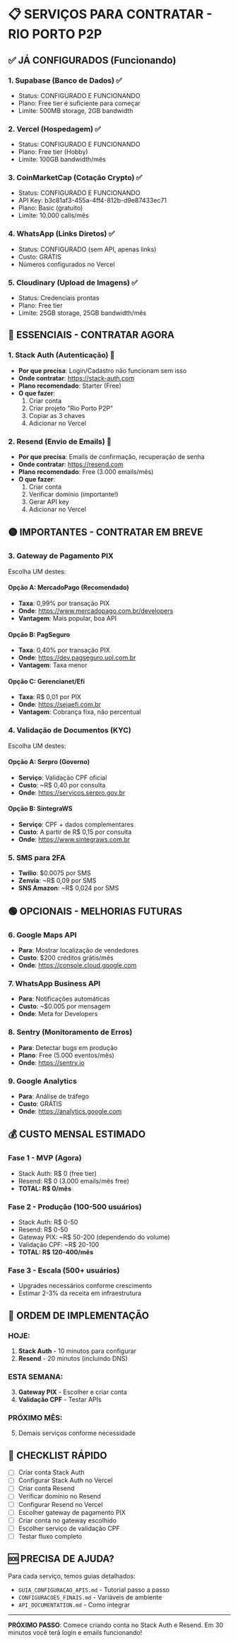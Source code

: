 # 📋 SERVIÇOS PARA CONTRATAR - RIO PORTO P2P

## ✅ JÁ CONFIGURADOS (Funcionando)

### 1. **Supabase** (Banco de Dados) ✅
- Status: CONFIGURADO E FUNCIONANDO
- Plano: Free tier é suficiente para começar
- Limite: 500MB storage, 2GB bandwidth

### 2. **Vercel** (Hospedagem) ✅
- Status: CONFIGURADO E FUNCIONANDO
- Plano: Free tier (Hobby)
- Limite: 100GB bandwidth/mês

### 3. **CoinMarketCap** (Cotação Crypto) ✅
- Status: CONFIGURADO E FUNCIONANDO
- API Key: b3c81af3-455a-4ff4-812b-d9e87433ec71
- Plano: Basic (gratuito)
- Limite: 10.000 calls/mês

### 4. **WhatsApp** (Links Diretos) ✅
- Status: CONFIGURADO (sem API, apenas links)
- Custo: GRÁTIS
- Números configurados no Vercel

### 5. **Cloudinary** (Upload de Imagens) ✅
- Status: Credenciais prontas
- Plano: Free tier
- Limite: 25GB storage, 25GB bandwidth/mês

## 🔴 ESSENCIAIS - CONTRATAR AGORA

### 1. **Stack Auth** (Autenticação) 🔴
- **Por que precisa**: Login/Cadastro não funcionam sem isso
- **Onde contratar**: https://stack-auth.com
- **Plano recomendado**: Starter (Free)
- **O que fazer**:
  1. Criar conta
  2. Criar projeto "Rio Porto P2P"
  3. Copiar as 3 chaves
  4. Adicionar no Vercel

### 2. **Resend** (Envio de Emails) 🔴
- **Por que precisa**: Emails de confirmação, recuperação de senha
- **Onde contratar**: https://resend.com
- **Plano recomendado**: Free (3.000 emails/mês)
- **O que fazer**:
  1. Criar conta
  2. Verificar domínio (importante!)
  3. Gerar API key
  4. Adicionar no Vercel

## 🟡 IMPORTANTES - CONTRATAR EM BREVE

### 3. **Gateway de Pagamento PIX**
Escolha UM destes:

#### Opção A: **MercadoPago** (Recomendado)
- **Taxa**: 0,99% por transação PIX
- **Onde**: https://www.mercadopago.com.br/developers
- **Vantagem**: Mais popular, boa API

#### Opção B: **PagSeguro**
- **Taxa**: 0,40% por transação PIX
- **Onde**: https://dev.pagseguro.uol.com.br
- **Vantagem**: Taxa menor

#### Opção C: **Gerencianet/Efí**
- **Taxa**: R$ 0,01 por PIX
- **Onde**: https://sejaefi.com.br
- **Vantagem**: Cobrança fixa, não percentual

### 4. **Validação de Documentos (KYC)**
Escolha UM destes:

#### Opção A: **Serpro** (Governo)
- **Serviço**: Validação CPF oficial
- **Custo**: ~R$ 0,40 por consulta
- **Onde**: https://servicos.serpro.gov.br

#### Opção B: **SintegraWS**
- **Serviço**: CPF + dados complementares
- **Custo**: A partir de R$ 0,15 por consulta
- **Onde**: https://www.sintegraws.com.br

### 5. **SMS para 2FA**
- **Twilio**: $0.0075 por SMS
- **Zenvia**: ~R$ 0,09 por SMS
- **SNS Amazon**: ~R$ 0,024 por SMS

## 🟢 OPCIONAIS - MELHORIAS FUTURAS

### 6. **Google Maps API**
- **Para**: Mostrar localização de vendedores
- **Custo**: $200 créditos grátis/mês
- **Onde**: https://console.cloud.google.com

### 7. **WhatsApp Business API**
- **Para**: Notificações automáticas
- **Custo**: ~$0.005 por mensagem
- **Onde**: Meta for Developers

### 8. **Sentry** (Monitoramento de Erros)
- **Para**: Detectar bugs em produção
- **Plano**: Free (5.000 eventos/mês)
- **Onde**: https://sentry.io

### 9. **Google Analytics**
- **Para**: Análise de tráfego
- **Custo**: GRÁTIS
- **Onde**: https://analytics.google.com

## 💰 CUSTO MENSAL ESTIMADO

### Fase 1 - MVP (Agora)
- Stack Auth: R$ 0 (free tier)
- Resend: R$ 0 (3.000 emails/mês free)
- **TOTAL: R$ 0/mês**

### Fase 2 - Produção (100-500 usuários)
- Stack Auth: R$ 0-50
- Resend: R$ 0-50
- Gateway PIX: ~R$ 50-200 (dependendo do volume)
- Validação CPF: ~R$ 20-100
- **TOTAL: R$ 120-400/mês**

### Fase 3 - Escala (500+ usuários)
- Upgrades necessários conforme crescimento
- Estimar 2-3% da receita em infraestrutura

## 🚀 ORDEM DE IMPLEMENTAÇÃO

### HOJE:
1. **Stack Auth** - 10 minutos para configurar
2. **Resend** - 20 minutos (incluindo DNS)

### ESTA SEMANA:
3. **Gateway PIX** - Escolher e criar conta
4. **Validação CPF** - Testar APIs

### PRÓXIMO MÊS:
5. Demais serviços conforme necessidade

## 📝 CHECKLIST RÁPIDO

- [ ] Criar conta Stack Auth
- [ ] Configurar Stack Auth no Vercel
- [ ] Criar conta Resend
- [ ] Verificar domínio no Resend
- [ ] Configurar Resend no Vercel
- [ ] Escolher gateway de pagamento PIX
- [ ] Criar conta no gateway escolhido
- [ ] Escolher serviço de validação CPF
- [ ] Testar fluxo completo

## 🆘 PRECISA DE AJUDA?

Para cada serviço, temos guias detalhados:
- `GUIA_CONFIGURACAO_APIS.md` - Tutorial passo a passo
- `CONFIGURACOES_FINAIS.md` - Variáveis de ambiente
- `API_DOCUMENTATION.md` - Como integrar

---

**PRÓXIMO PASSO**: Comece criando conta no Stack Auth e Resend. Em 30 minutos você terá login e emails funcionando!